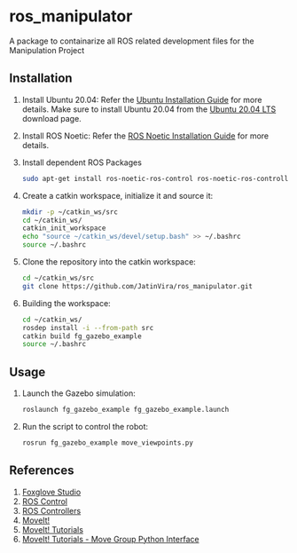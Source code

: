 # ros_manipulator

A package to containarize all ROS related development files for the Manipulation Project

## Installation

1. Install Ubuntu 20.04:
Refer the [Ubuntu Installation Guide](https://ubuntu.com/tutorials/install-ubuntu-desktop#1-overview) for more details.
Make sure to install Ubuntu 20.04 from the [Ubuntu 20.04 LTS](https://releases.ubuntu.com/focal/ubuntu-20.04.6-desktop-amd64.iso) download page.

2. Install ROS Noetic:
Refer the [ROS Noetic Installation Guide](http://wiki.ros.org/noetic/Installation/Ubuntu) for more details.

3. Install dependent ROS Packages

    ```bash
    sudo apt-get install ros-noetic-ros-control ros-noetic-ros-controllers ros-noetic-moveit
    ```

4. Create a catkin workspace, initialize it and source it:

    ```bash
    mkdir -p ~/catkin_ws/src
    cd ~/catkin_ws/
    catkin_init_workspace
    echo "source ~/catkin_ws/devel/setup.bash" >> ~/.bashrc
    source ~/.bashrc
    ```

5. Clone the repository into the catkin workspace:

    ```bash
    cd ~/catkin_ws/src
    git clone https://github.com/JatinVira/ros_manipulator.git
    ```

6. Building the workspace:

    ```bash
    cd ~/catkin_ws/
    rosdep install -i --from-path src
    catkin build fg_gazebo_example
    source ~/.bashrc
    ```

## Usage

1. Launch the Gazebo simulation:

    ```bash
    roslaunch fg_gazebo_example fg_gazebo_example.launch
    ```

2. Run the script to control the robot:

    ```bash
    rosrun fg_gazebo_example move_viewpoints.py
    ```

## References

1. [Foxglove Studio](https://foxglove.dev/blog/simulating-robotic-scenarios-with-ros1-and-gazebo)
2. [ROS Control](http://wiki.ros.org/ros_control)
3. [ROS Controllers](http://wiki.ros.org/ros_controllers)
4. [MoveIt!](https://moveit.ros.org/)
5. [MoveIt! Tutorials](https://ros-planning.github.io/moveit_tutorials/)
6. [MoveIt! Tutorials - Move Group Python Interface](https://ros-planning.github.io/moveit_tutorials/doc/move_group_python_interface/move_group_python_interface_tutorial.html)
